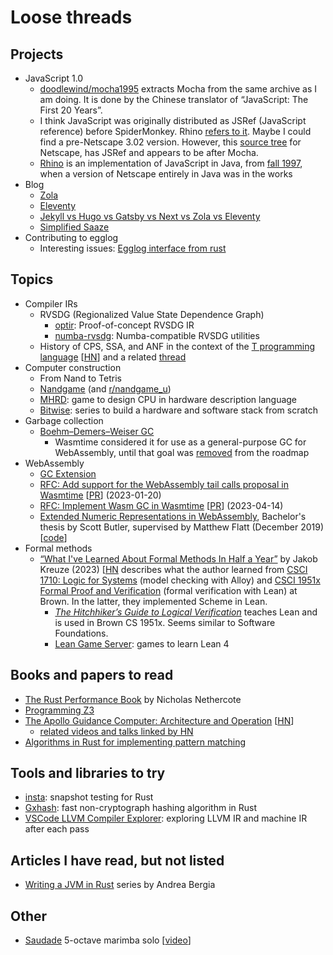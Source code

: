 # Loose threads

## Projects

- JavaScript 1.0
  - [doodlewind/mocha1995](https://github.com/doodlewind/mocha1995) extracts
    Mocha from the same archive as I am doing. It is done by the Chinese
    translator of “JavaScript: The First 20 Years”.
  - I think JavaScript was originally distributed as JSRef (JavaScript
    reference) before SpiderMonkey. Rhino [refers to it](https://web.mit.edu/javascript/arch/i386_rh9/build/README.html).
    Maybe I could find a pre-Netscape 3.02 version. However, this [source tree](https://github.com/zii/netscape/tree/master/js/ref)
    for Netscape, has JSRef and appears to be after Mocha.
  - [Rhino](https://web.mit.edu/javascript/doc/rhino/index.html) is an
    implementation of JavaScript in Java, from [fall 1997](https://web.mit.edu/javascript/doc/rhino/history.html),
    when a version of Netscape entirely in Java was in the works
- Blog
  - [Zola](https://www.getzola.org/)
  - [Eleventy](https://www.11ty.dev/)
  - [Jekyll vs Hugo vs Gatsby vs Next vs Zola vs Eleventy](https://mtm.dev/static)
  - [Simplified Saaze](https://jamstack.org/generators/simplified-saaze/)
- Contributing to egglog
  - Interesting issues: [Egglog interface from rust](https://github.com/egraphs-good/egglog/issues/232)

## Topics

- Compiler IRs
  - RVSDG (Regionalized Value State Dependence Graph)
    - [optir](https://github.com/jameysharp/optir): Proof-of-concept RVSDG IR
    - [numba-rvsdg](https://github.com/numba/numba-rvsdg): Numba-compatible
      RVSDG utilities
  - History of CPS, SSA, and ANF in the context of the [T programming language](https://paulgraham.com/thist.html)
    [[HN](https://news.ycombinator.com/item?id=36732335)] and a related [thread](https://langdev.stackexchange.com/questions/2079/what-are-the-disadvantages-of-using-cps-form)
- Computer construction
  - From Nand to Tetris
  - [Nandgame](https://nandgame.com/) (and [r/nandgame_u](https://www.reddit.com/r/nandgame_u))
  - [MHRD](https://steamcommunity.com/app/576030): game to design CPU in
    hardware description language
  - [Bitwise](https://github.com/pervognsen/bitwise): series to build a hardware
    and software stack from scratch
- Garbage collection
  - [Boehm–Demers–Weiser GC](https://www.hboehm.info/gc/)
    - Wasmtime considered it for use as a general-purpose GC for WebAssembly,
      until that goal was [removed](https://github.com/bytecodealliance/rfcs/commit/b678bf4796851e19ebc41c88c90f76cd0ecd9fb1)
      from the roadmap
- WebAssembly
  - [GC Extension](https://github.com/WebAssembly/gc/blob/main/proposals/gc/Overview.md)
  - [RFC: Add support for the WebAssembly tail calls proposal in Wasmtime](https://github.com/bytecodealliance/rfcs/blob/main/accepted/tail-calls.md)
    [[PR](https://github.com/bytecodealliance/rfcs/pull/29)] (2023-01-20)
  - [RFC: Implement Wasm GC in Wasmtime](https://github.com/bytecodealliance/rfcs/blob/main/accepted/wasm-gc.md)
    [[PR](https://github.com/bytecodealliance/rfcs/pull/31)] (2023-04-14)
  - [Extended Numeric Representations in WebAssembly](https://www-old.cs.utah.edu/docs/techreports/2019/pdf/UUCS-19-009.pdf),
    Bachelor's thesis by Scott Butler, supervised by Matthew Flatt
    (December 2019) [[code](https://github.com/ScottButler87/ExtendedNumerics)]
- Formal methods
  - [“What I've Learned About Formal Methods In Half a Year”](https://jakob.space/blog/what-ive-learned-about-formal-methods.html)
    by Jakob Kreuze (2023) [[HN](https://news.ycombinator.com/item?id=35511152)
    describes what the author learned from [CSCI 1710: Logic for Systems](https://csci1710.github.io/)
    (model checking with Alloy) and [CSCI 1951x Formal Proof and Verification](https://browncs1951x.github.io/)
    (formal verification with Lean) at Brown. In the latter, they implemented
    Scheme in Lean.
    - [*The Hitchhiker’s Guide to Logical Verification*](https://lean-forward.github.io/hitchhikers-guide/2024/)
      teaches Lean and is used in Brown CS 1951x. Seems similar to Software
      Foundations.
    - [Lean Game Server](https://adam.math.hhu.de/): games to learn Lean 4

## Books and papers to read

- [The Rust Performance Book](https://nnethercote.github.io/perf-book/)
  by Nicholas Nethercote
- [Programming Z3](https://theory.stanford.edu/~nikolaj/programmingz3.html)
- [The Apollo Guidance Computer: Architecture and Operation](http://www.apolloguidancecomputer.com/)
  [[HN](https://news.ycombinator.com/item?id=38245884)]
  - [related videos and talks linked by HN](https://news.ycombinator.com/item?id=38244927)
- [Algorithms in Rust for implementing pattern matching](https://github.com/yorickpeterse/pattern-matching-in-rust)

## Tools and libraries to try

- [insta](https://github.com/mitsuhiko/insta): snapshot testing for Rust
- [Gxhash](https://github.com/ogxd/gxhash): fast non-cryptograph hashing
  algorithm in Rust
- [VSCode LLVM Compiler Explorer](https://github.com/sunxfancy/vscode-llvm):
  exploring LLVM IR and machine IR after each pass

## Articles I have read, but not listed

- [Writing a JVM in Rust](https://andreabergia.com/blog/2023/07/i-have-written-a-jvm-in-rust/)
  series by Andrea Bergia

## Other

- [Saudade](https://www.joeyengmusic.com/shop/p/saudade-for-solo-marimba-5-oct)
  5-octave marimba solo
  [[video](https://www.youtube.com/watch?v=1AJPM_rIvMQ)]
